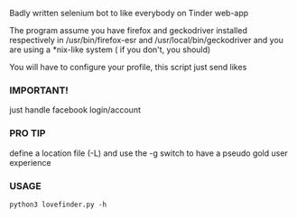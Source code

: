 Badly written selenium bot to like everybody on Tinder web-app

The program assume you have firefox and geckodriver installed respectively in /usr/bin/firefox-esr and /usr/local/bin/geckodriver and you are using a *nix-like system ( if you don't, you should)

You will have to configure your profile, this script just send likes

### IMPORTANT!
just handle facebook login/account

### PRO TIP
define a location file (-L) and use the -g switch to have a pseudo gold user experience

### USAGE
```
python3 lovefinder.py -h
```

